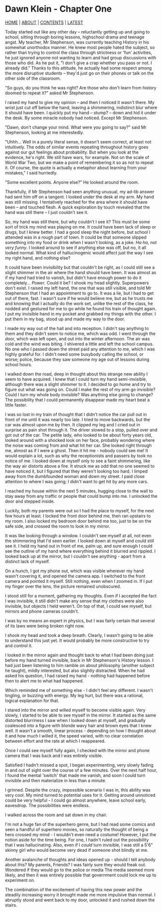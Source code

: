 # Dawn Klein - Chapter One</h1>
[HOME](/) | [ABOUT](/about) | [CONTENTS](/contents) | [LATEST](/latest)

Today started out like any other day – reluctantly getting up and going to school, sitting through boring lessons, highschool drama and teenage angst. My teacher, Mr Stephenson, was currently teaching History in his somewhat unorthodox manner. He knew most people hated the subject, so rather than trying to control the class through strictness or 'fun' activities, he just ignored anyone not wanting to learn and had group discussions with those who did. As he put it, "I don't give a crap whether you pass or not. I already did." Thanks to this attitude, he actually had some respect among the more disruptive students – they'd just go on their phones or talk on the other side of the classroom.

"So guys, do you think he was right? Are those who don't learn from history doomed to repeat it?" asked Mr Stephenson.

I raised my hand to give my opinion – and then I noticed it wasn't there. My wrist just cut off below the hand, leaving a shimmering, indistinct blur where it should have been. I quickly put my hand – stump? – down and hid it under the desk. By some miracle nobody had noticed. Except Mr Stephenson.

"Dawn, don't change your mind. What were you going to say?" said Mr Stephenson, looking at me interestedly.

"Uhhh… Well in a purely literal sense, it doesn't seem correct, at least not intuitively. The odds of similar events repeating throughout history goes against our gut feelings about probability. But when you look at the evidence, he's right. We still have wars, for example. Not on the scale of World War Two, but we make a point of remembering it so as not to repeat it. Of course, the quote is actually a metaphor about learning from your mistakes," I said hurriedly.

"Some excellent points. Anyone else?" He looked around the room.

Thankfully, if Mr Stephenson had seen anything unusual, my ad-lib answer had sent him off on a tangent. I looked under the desk at my arm. My hand was still missing. I tentatively reached for the area where it should have been – and touched flesh. A quick exploration by touch revealed that the hand was still there – I just couldn't see it.

So, my hand was still there, but why couldn't I see it? This must be some sort of trick my mind was playing on me. It could have been lack of sleep or drugs, but I knew better. I had a good sleep the night before, but school I attended was in a rough part of town. It could be that someone slipped something into my food or drink when I wasn't looking, as a joke. *Ha ha, not very funny*. I looked around to see if anything else was off, but no, it all looked normal. What kind of hallucinogenic would affect just the way I see my right hand, and nothing else?

It could have been invisibility but that couldn't be right, as I could still see a slight shimmer in the air where the hand should have been. It was almost as if my hand had tried to vanish, but didn't have enough power to do it completely... *Power*. Could it be? I shook my head slightly. Superpowers don't exist. I raised my left hand, the one that was still visible, and told Mr Stephenson that I had an appointment to go to. It was a lie, but I had to get out of there, fast. I wasn't sure if he would believe me, but as he trusts me and knowing that I actually do the work set, unlike the rest of the class, he nodded and gestured for me to go while he found his train of thought again. I put my invisible hand in my pocket and grabbed my things with the other. I put them in my bag, stood up and made my way to the door.

I made my way out of the hall and into reception. I didn't say anything to them and they didn't seem to notice me, which was odd. I went through the door, which was left open, and out into the winter afternoon. The air was cold and the wind was biting. I shivered a little and left the school campus. No one who I passed down the street paid any attention to me, which I was highly grateful for. I didn't need some busybody calling the school, or worse; police, because they saw someone my age out of lessons during school hours.

I walked down the road, deep in thought about this strange new ability I seem to have acquired. I knew that I could turn my hand semi-invisible, although there was a slight shimmer to it. I decided to go home and try to figure out what was going on. Could I make the rest of my arm go invisible? Could I turn my whole body invisible? Was anything else going to change? The possibility that I could permanently disappear made my heart beat a little faster.

I was so lost in my train of thought that I didn't notice the car pull out in front of me until it was nearly too late. I tried to move backwards, but the car was almost upon me by then. It clipped my leg and I cried out in surprise as pain shot through it. The driver slowed to a stop, pulled over and got out of the car. The petite lady, who looked to be about forty years old, looked around with a shocked look on her face, probably wondering where the noise was coming from and what hit her car. She looked right through me, almost as if I were a ghost. Then it hit me - nobody could see me! It would explain a lot, such as why the receptionists and passers by took no notice of me. I looked down at myself only to see a faint shimmering, like the way air distorts above a fire. It struck me as odd that no one seemed to have noticed it, but I figured that they weren't looking too hard. I limped away from the dumbfounded woman and down my street. I paid close attention to where I was going; I didn't want to get hit by any more cars.

I reached my house within the next 5 minutes, hugging close to the wall to stay away from any traffic or people that could bump into me. I unlocked the door and stepped inside.

Luckily, both my parents were out so I had the place to myself, for the next few hours at least. I locked the front door behind me, then ran upstairs to my room. I also locked my bedroom door behind me too, just to be on the safe side, and crossed the room to look in my mirror.

It was like looking through a window. I couldn't see myself at all, not even the shimmering that I'd seen earlier. I looked down at myself and could still see it. I held my hand out in front of me, palm up, and sure enough I could see the outline of my hand where everything behind it blurred and rippled. I looked back up at the mirror, but I couldn't see anything - apart from a distinct lack of myself.

On a hunch, I got my phone out, which was visible wherever my hand wasn't covering it, and opened the camera app. I switched to the front camera and pointed it myself. Still nothing, even when I zoomed in. If I put my finger over the lens, the picture remained unobscured.

I stood still for a moment, gathering my thoughts. Even if I accepted the fact I was invisible, it still didn't make any sense that my clothes were also invisible, but objects I held weren't. On top of that, I could see myself, but mirrors and phone cameras couldn't.

I was by no means an expert in physics, but I was fairly certain that several of its laws were being broken right now.

I shook my head and took a deep breath. Clearly, I wasn't going to be able to understand this just yet. It would probably be more constructive to try and control it.

I looked in the mirror again and thought back to what I had been doing just before my hand turned invisible, back in Mr Stephenson's History lesson. I had just been listening to him ramble on about philosophy (another subject he taught), mildly interested, but also slightly distracted. When he had asked his question, I had raised my hand - nothing had happened before then to alert me to what had happened.

Which reminded me of something else - I didn't feel any different. I wasn't tingling, or buzzing with energy. My leg hurt, but there was a rational, logical explanation for that.

I stared into the mirror and willed myself to become visible again. Very slowly, I started to be able to see myself in the mirror. It started as the same distorted blurriness I saw when I looked down at myself, and gradually coalesced into a figure with blonde wavy hair and brown eyes that I knew well. It wasn't a smooth, linear process - depending on how I thought about it and how much I willed it, the speed varied, with no clear correlation between effort and the rate at which I reappeared.

Once I could see myself fully again, I checked with the mirror and phone camera that I was back and I was entirely visible.

Satisfied I hadn't missed a spot, I began experimenting, very slowly fading in and out of sight over the course of a few minutes. Over the next half hour, I found the mental 'switch' that made me vanish, and soon I could turn invisible and then materialize in less than a minute.

I grinned. Despite the crazy, impossible scenario I was in, this ability was very cool. My mind turned to potential uses for it. Getting around unnoticed could be very helpful - I could go almost anywhere, leave school early, eavesdrop. The possibilities were endless.

I walked across the room and sat down in my chair.

I'm not a huge fan of the superhero genre, but I had read some comics and seen a handful of superhero movies, so naturally the thought of being a hero crossed my mind - I wouldn't even need a costume! However, I put the notion aside for the time being. For one, I hadn't ruled out the possibility that I was hallucinating. Also, even if I *could* turn invisible, I was still a 5'6" skinny girl who would become very dead if someone shot blindly at me.

Another avalanche of thoughts and ideas opened up - should I tell anybody about this? My parents, Friends? I was fairly sure they would freak out. Wondered if they would go to the police or media The media seemed more likely, and then it was entirely possible that government could lock me up to experiment on.

The combination of the excitement of having this new power and the steadily increasing worry it brought made me more impulsive than normal. I abruptly stood and went back to my door, unlocked it and rushed down the stairs.
